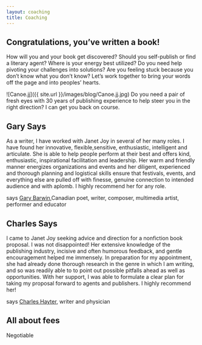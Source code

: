 ```yaml
---
layout: coaching
title: Coaching
---
```


## Congratulations, you’ve written a book!

How will you and your book get discovered? Should you self-publish or find a literary agent? Where is your energy best utilized? Do you need help pivoting your challenges into solutions? Are you feeling stuck because you don’t know what you don’t know? Let’s work together to bring your words off the page and into peoples’ hearts.


![Canoe.jj]({{ site.url }}/images/blog/Canoe.jj.jpg)
Do you need a pair of fresh eyes with 30 years of publishing experience to help steer you in the right direction? I can get you back on course.


## Gary Says 

As a writer, I have worked with Janet Joy in several of her many roles. I have found her innovative, flexible,sensitive, enthusiastic, intelligent and articulate. She is able to help people perform at their best and offers kind, enthusiastic, inspirational facilitation and leadership. Her warm and friendly manner energizes organizations and events and her diligent, experienced and thorough planning and logistical skills ensure that festivals, events, and everything else are pulled off with finesse, genuine connection to intended audience and with aplomb. I highly recommend her for any role. 

says [Gary Barwin](https://garybarwin.com/),Canadian poet, writer, composer, multimedia artist, performer and educator


## Charles Says 

I came to Janet Joy seeking advice and direction for a nonfiction book proposal. I was not disappointed! Her extensive knowledge of the publishing industry, incisive and often humorous feedback, and gentle encouragement helped me immensely. In preparation for my appointment, she had already done thorough research in the genre in which I am writing, and so was readily able to to point out possible pitfalls ahead as well as opportunities. With her support, I was able to formulate a clear plan for taking my proposal forward to agents and publishers. I highly recommend her!

says [Charles Hayter](https://charleshayter.com/), writer and physician


## All about fees

Negotiable